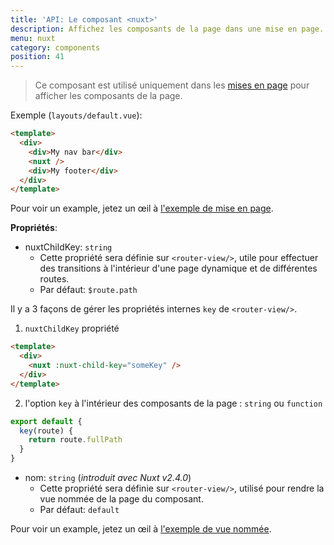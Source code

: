 ```yaml
---
title: 'API: Le composant <nuxt>'
description: Affichez les composants de la page dans une mise en page.
menu: nuxt
category: components
position: 41
---
```


> Ce composant est utilisé uniquement dans les [mises en page](/guide/views#layouts) pour afficher les composants de la page.

Exemple (`layouts/default.vue`):

```html
<template>
  <div>
    <div>My nav bar</div>
    <nuxt />
    <div>My footer</div>
  </div>
</template>
```

Pour voir un example, jetez un œil à [l'exemple de mise en page](/examples/layouts).

**Propriétés**:

- nuxtChildKey: `string`
  - Cette propriété sera définie sur `<router-view/>`, utile pour effectuer des transitions à l'intérieur d'une page dynamique et de différentes routes.
  - Par défaut: `$route.path`

Il y a 3 façons de gérer les propriétés internes `key` de `<router-view/>`.

1. `nuxtChildKey` propriété

```html
<template>
  <div>
    <nuxt :nuxt-child-key="someKey" />
  </div>
</template>
```

2. l'option `key` à l'intérieur des composants de la page : `string` ou `function`

```js
export default {
  key(route) {
    return route.fullPath
  }
}
```

- nom: `string` (_introduit avec Nuxt v2.4.0_)
  - Cette propriété sera définie sur `<router-view/>`, utilisé pour rendre la vue nommée de la page du composant.
  - Par défaut: `default`

Pour voir un example, jetez un œil à [l'exemple de vue nommée](/examples/named-views).
